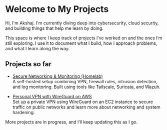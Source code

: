 # Welcome to My Projects

Hi, I'm Akshaj. I'm currently diving deep into cybersecurity, cloud security, and building things that help me learn by doing.

This space is where I keep track of projects I’ve worked on and the ones I’m still exploring. I use it to document what I build, how I approach problems, and what I learn along the way.

## Projects so far

- [Secure Networking & Monitoring (Homelab)](https://github.com/2smakshaj6/Projects/blob/main/homelab.md)  
  A self-hosted setup combining VPN, firewall rules, intrusion detection, and log monitoring. Built using tools like Tailscale, Suricata, and Wazuh.

- [Personal VPN with WireGuard on AWS](https://github.com/2smakshaj6/Projects/blob/main/vpn.md)  
  Set up a private VPN using WireGuard on an EC2 instance to secure traffic on public networks and learn more about networking and system hardening.

More projects are in progress, and I’ll keep updating this as I go.
